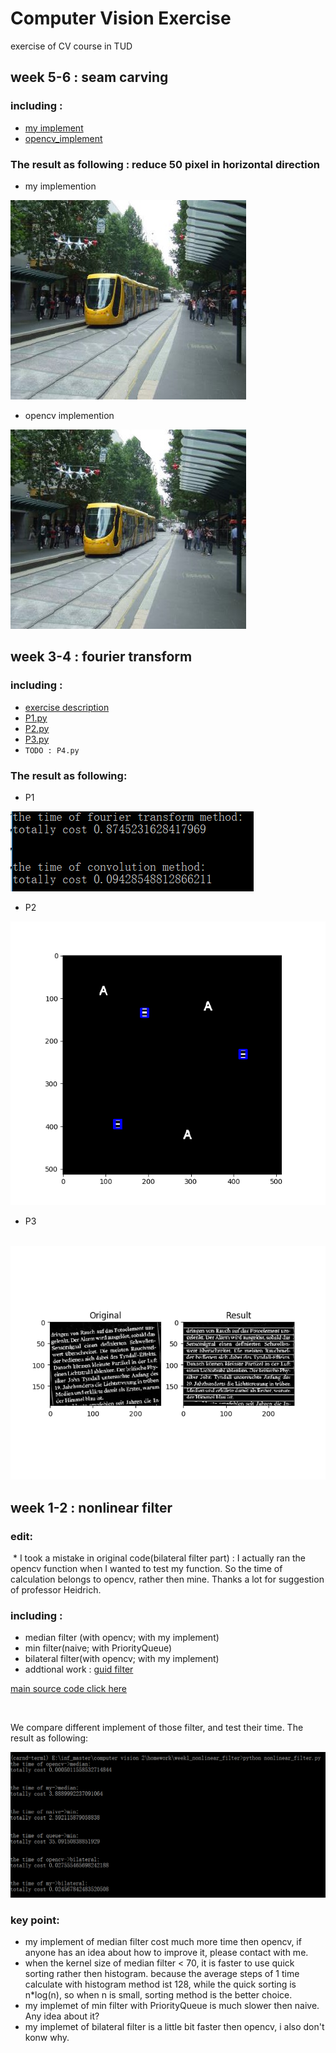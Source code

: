 # Computer Vision Exercise
exercise of CV course in TUD

## week 5-6 : seam carving


### including :   
  * [my implement](https://github.com/chrisHuxi/ComputerVisionExercise/blob/master/week5_seam_carving/P1_my.py)
  * [opencv_implement](https://github.com/chrisHuxi/ComputerVisionExercise/blob/master/week5_seam_carving/seam_carving_skt.py)
### The result as following : reduce 50 pixel in horizontal direction
  * my implemention
  
  ![](https://github.com/chrisHuxi/ComputerVisionExercise/blob/master/week5_seam_carving/my_seam_carving_result.jpg)


  * opencv implemention
 
  ![](https://github.com/chrisHuxi/ComputerVisionExercise/blob/master/week5_seam_carving/skt_seam_carving_result.jpg)
  
  

## week 3-4 : fourier transform

### including :   
  * [exercise description](http://cvl.inf.tu-dresden.de/HTML/teaching/courses/cv2/ss18/Ex/2/CV2_Ex2_Fourier.pdf)
  * [P1.py](https://github.com/chrisHuxi/ComputerVisionExercise/blob/master/week3_fourier_transform/P1.py)
  * [P2.py](https://github.com/chrisHuxi/ComputerVisionExercise/blob/master/week3_fourier_transform/P2.py)
  * [P3.py](https://github.com/chrisHuxi/ComputerVisionExercise/blob/master/week3_fourier_transform/P3.py)
  * `TODO : P4.py`
### The result as following:
  * P1
  
  ![](https://github.com/chrisHuxi/ComputerVisionExercise/blob/master/week3_fourier_transform/result/P1_result.PNG)


  * P2
 
  ![](https://github.com/chrisHuxi/ComputerVisionExercise/blob/master/week3_fourier_transform/result/figure_P2_result.png)
  
  
  * P3
  
  ![](https://github.com/chrisHuxi/ComputerVisionExercise/blob/master/week3_fourier_transform/result/figure_P3_result.png)
  


## week 1-2 : nonlinear filter

### edit:
  * I took a mistake in original code(bilateral filter part) : I actually ran the opencv function when I wanted to test my function. So the time of calculation belongs to opencv, rather then mine. Thanks a lot for suggestion of professor Heidrich.
  
  
### including :   
  * median filter (with opencv; with my implement)
  * min filter(naive; with PriorityQueue)
  * bilateral filter(with opencv; with my implement)
  * addtional work : [guid filter](https://github.com/chrisHuxi/ComputerVisionExercise/blob/master/week1_nonlinear_filter/addtional_guidFilter.py)
  
 [main source code click here](https://github.com/chrisHuxi/ComputerVisionExercise/blob/master/week1_nonlinear_filter/nonlinear_filter.py)

  

We compare different implement of those filter, and test their time. The result as following:


![](https://github.com/chrisHuxi/ComputerVisionExercise/blob/master/week1_nonlinear_filter/result.PNG)


### key point:
  * my implement of median filter cost much more time then opencv, if anyone has an idea about how to improve it, please 
    contact with me.
  * when the kernel size of median filter < 70, it is faster to use quick sorting rather then histogram. because the average steps of 1       time calculate with histogram method ist 128, while the quick sorting is n\*log(n), so when n is 
    small, sorting method is the better choice.
  * my implemet of min filter with PriorityQueue is much slower then naive. Any idea about it?
  * my implemet of bilateral filter is a little bit faster then opencv, i also don't konw why.
   
